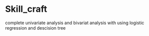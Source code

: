 # Skill_craft
complete univariate analysis and bivariat analysis with using logistic regression and descision tree
